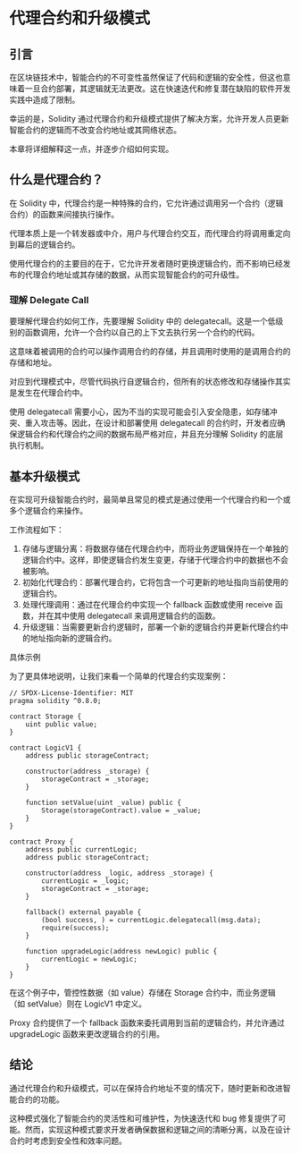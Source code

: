 # 代理合约和升级模式

## 引言

在区块链技术中，智能合约的不可变性虽然保证了代码和逻辑的安全性，但这也意味着一旦合约部署，其逻辑就无法更改。这在快速迭代和修复潜在缺陷的软件开发实践中造成了限制。

幸运的是，Solidity 通过代理合约和升级模式提供了解决方案，允许开发人员更新智能合约的逻辑而不改变合约地址或其网络状态。

本章将详细解释这一点，并逐步介绍如何实现。

## 什么是代理合约？

在 Solidity 中，代理合约是一种特殊的合约，它允许通过调用另一个合约（逻辑合约）的函数来间接执行操作。

代理本质上是一个转发器或中介，用户与代理合约交互，而代理合约将调用重定向到幕后的逻辑合约。

使用代理合约的主要目的在于，它允许开发者随时更换逻辑合约，而不影响已经发布的代理合约地址或其存储的数据，从而实现智能合约的可升级性。

### 理解 Delegate Call

要理解代理合约如何工作，先要理解 Solidity 中的 delegatecall。这是一个低级别的函数调用，允许一个合约以自己的上下文去执行另一个合约的代码。

这意味着被调用的合约可以操作调用合约的存储，并且调用时使用的是调用合约的存储和地址。

对应到代理模式中，尽管代码执行自逻辑合约，但所有的状态修改和存储操作其实是发生在代理合约中。

使用 delegatecall 需要小心，因为不当的实现可能会引入安全隐患，如存储冲突、重入攻击等。因此，在设计和部署使用 delegatecall 的合约时，开发者应确保逻辑合约和代理合约之间的数据布局严格对应，并且充分理解 Solidity 的底层执行机制。

## 基本升级模式

在实现可升级智能合约时，最简单且常见的模式是通过使用一个代理合约和一个或多个逻辑合约来操作。

工作流程如下：
1. 存储与逻辑分离：将数据存储在代理合约中，而将业务逻辑保持在一个单独的逻辑合约中。这样，即使逻辑合约发生变更，存储于代理合约中的数据也不会被影响。
2. 初始化代理合约：部署代理合约，它将包含一个可更新的地址指向当前使用的逻辑合约。
3. 处理代理调用：通过在代理合约中实现一个 fallback 函数或使用 receive 函数，并在其中使用 delegatecall 来调用逻辑合约的函数。
4. 升级逻辑：当需要更新合约逻辑时，部署一个新的逻辑合约并更新代理合约中的地址指向新的逻辑合约。

具体示例

为了更具体地说明，让我们来看一个简单的代理合约实现案例：

```
// SPDX-License-Identifier: MIT
pragma solidity ^0.8.0;

contract Storage {
    uint public value;
}

contract LogicV1 {
    address public storageContract;
    
    constructor(address _storage) {
        storageContract = _storage;
    }

    function setValue(uint _value) public {
        Storage(storageContract).value = _value;
    }
}

contract Proxy {
    address public currentLogic;
    address public storageContract;
    
    constructor(address _logic, address _storage) {
        currentLogic = _logic;
        storageContract = _storage;
    }
    
    fallback() external payable {
        (bool success, ) = currentLogic.delegatecall(msg.data);
        require(success);
    }
    
    function upgradeLogic(address newLogic) public {
        currentLogic = newLogic;
    }
}
```

在这个例子中，管控性数据（如 value）存储在 Storage 合约中，而业务逻辑（如 setValue）则在 LogicV1 中定义。

Proxy 合约提供了一个 fallback 函数来委托调用到当前的逻辑合约，并允许通过 upgradeLogic 函数来更改逻辑合约的引用。

## 结论

通过代理合约和升级模式，可以在保持合约地址不变的情况下，随时更新和改进智能合约的功能。

这种模式强化了智能合约的灵活性和可维护性，为快速迭代和 bug 修复提供了可能。然而，实现这种模式要求开发者确保数据和逻辑之间的清晰分离，以及在设计合约时考虑到安全性和效率问题。